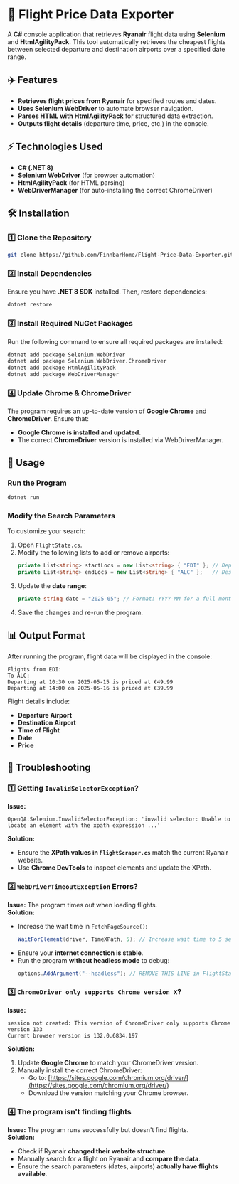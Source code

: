 ﻿
# 🛫 Flight Price Data Exporter

A **C#** console application that retrieves **Ryanair** flight data using **Selenium** and **HtmlAgilityPack**. This tool automatically retrieves the cheapest flights between selected departure and destination airports over a specified date range.

## ✈️ Features
- **Retrieves flight prices from Ryanair** for specified routes and dates.
- **Uses Selenium WebDriver** to automate browser navigation.
- **Parses HTML with HtmlAgilityPack** for structured data extraction.
- **Outputs flight details** (departure time, price, etc.) in the console.

## ⚡ Technologies Used
- **C# (.NET 8)**
- **Selenium WebDriver** (for browser automation)
- **HtmlAgilityPack** (for HTML parsing)
- **WebDriverManager** (for auto-installing the correct ChromeDriver)


## 🛠️ Installation

### **1️⃣ Clone the Repository**
```sh
git clone https://github.com/FinnbarHome/Flight-Price-Data-Exporter.git
```

### **2️⃣ Install Dependencies**
Ensure you have **.NET 8 SDK** installed. Then, restore dependencies:
```sh
dotnet restore
```

### **3️⃣ Install Required NuGet Packages**
Run the following command to ensure all required packages are installed:
```sh
dotnet add package Selenium.WebDriver
dotnet add package Selenium.WebDriver.ChromeDriver
dotnet add package HtmlAgilityPack
dotnet add package WebDriverManager
```

### **4️⃣ Update Chrome & ChromeDriver**
The program requires an up-to-date version of **Google Chrome** and **ChromeDriver**. Ensure that:
- **Google Chrome is installed and updated.**
- The correct **ChromeDriver** version is installed via WebDriverManager.

## 🚀 Usage

### **Run the Program**
```sh
dotnet run
```

### **Modify the Search Parameters**
To customize your search:
1. Open `FlightState.cs`.
2. Modify the following lists to add or remove airports:
   ```csharp
   private List<string> startLocs = new List<string> { "EDI" }; // Departure airports
   private List<string> endLocs = new List<string> { "ALC" };   // Destination airports
   ```
3. Update the **date range**:
   ```csharp
   private string date = "2025-05"; // Format: YYYY-MM for a full month or YYYY-MM-DD for a specific date
   ```
4. Save the changes and re-run the program.

## 📊 Output Format
After running the program, flight data will be displayed in the console:
```
Flights from EDI:
To ALC:
Departing at 10:30 on 2025-05-15 is priced at €49.99
Departing at 14:00 on 2025-05-16 is priced at €39.99
```
Flight details include:
- **Departure Airport**
- **Destination Airport**
- **Time of Flight**
- **Date**
- **Price**


## 🔧 Troubleshooting

### **1️⃣ Getting `InvalidSelectorException`?**
**Issue:**  
```
OpenQA.Selenium.InvalidSelectorException: 'invalid selector: Unable to locate an element with the xpath expression ...'
```
**Solution:**
- Ensure the **XPath values in `FlightScraper.cs`** match the current Ryanair website.
- Use **Chrome DevTools** to inspect elements and update the XPath.

### **2️⃣ `WebDriverTimeoutException` Errors?**
**Issue:** The program times out when loading flights.  
**Solution:**
- Increase the wait time in `FetchPageSource()`:
  ```csharp
  WaitForElement(driver, TimeXPath, 5); // Increase wait time to 5 seconds
  ```
- Ensure your **internet connection is stable**.
- Run the program **without headless mode** to debug:
  ```csharp
  options.AddArgument("--headless"); // REMOVE THIS LINE in FlightState.cs
  ```

### **3️⃣ `ChromeDriver only supports Chrome version X`?**
**Issue:**  
```
session not created: This version of ChromeDriver only supports Chrome version 133
Current browser version is 132.0.6834.197
```
**Solution:**
1. Update **Google Chrome** to match your ChromeDriver version.
2. Manually install the correct ChromeDriver:  
   - Go to: [https://sites.google.com/chromium.org/driver/](https://sites.google.com/chromium.org/driver/)
   - Download the version matching your Chrome browser.

### **4️⃣ The program isn't finding flights**
**Issue:** The program runs successfully but doesn't find flights.  
**Solution:**
- Check if Ryanair **changed their website structure**.
- Manually search for a flight on Ryanair and **compare the data**.
- Ensure the search parameters (dates, airports) **actually have flights available**.
